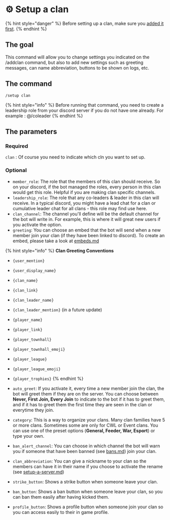 # ⚙️ Setup a clan

{% hint style="danger" %}
Before setting up a clan, make sure you [added it first](add-a-clan.md).
{% endhint %}

## The goal

This command will allow you to change settings you indicated on the /addclan command, but also to add new settings such as greeting messages, can name abbreviation, buttons to be shown on logs, etc.

## The command

`/setup clan`

{% hint style="info" %}
Before running that command, you need to create a leadership role from your discord server if you do not have one already. For example : @/coleader
{% endhint %}

## The parameters

### Required

`clan` : Of course you need to indicate which cln you want to set up.

### Optional

* `member_role`: The role that the members of this clan should receive. So on your discord, if the bot managed the roles, every person in this clan would get this role. Helpful if you are making clan specific channels.
* `leadership_role`: The role that any co-leaders & leader in this clan will receive. In a typical discord, you might have a lead chat for a clan or cumulative leader chat for all clans - this role may find use here.
* `clan_channel`: The channel you'll define will be the default channel for the bot will write in. For example, this is where it will great new users if you activate the option.
* `greeting`: You can choose an embed that the bot will send when a new member join your clan (if they have been linked to discord). To create an embed, please take a look at [embeds.md](../utility/embeds.md "mention")

{% hint style="info" %}
**Clan Greeting Conventions**

* `{user_mention}`
* `{user_display_name}`
* `{clan_name}`
* `{clan_link}`
* `{clan_leader_name}`
* `{clan_leader_mention}` (in a future update)
* `{player_name}`
* `{player_link}`
* `{player_townhall}`
* `{player_townhall_emoji}`
* `{player_league}`
* `{player_league_emoji}`
* `{player_trophies}`
{% endhint %}

* `auto_greet`: If you activate it, every time a new member join the clan, the bot will greet them if they are on the server. You can choose between **Never, First Join, Every Join** to indicate to the bot if it has to greet them, and if it has to greet them the first time they are seen in the clan or everytime they join.
* `category`: This is a way to organize your clans. Many clan families have 5 or more clans. Sometimes some are only for CWL or Event clans. You can use one of the preset options (**General, Feeder, War, Esport**) or type your own.
* `ban_alert_channel`:  You can choose in which channel the bot will warn you if someone that have been banned (see [bans.md](../clans-management/bans.md "mention")) join your clan.
* `clan_abbreviation`:  You can give a nickname to your clan so the members can have it in their name if you choose to activate the rename (see [setup-a-server.md](../server-setups/setup-a-server.md "mention"))
* `strike_button`:  Shows a strike button when someone leave your clan.
* `ban_button`:  Shows a ban button when someone leave your clan, so you can ban them easily after having kicked them.
* `profile_button`:  Shows a profile button when someone join your clan so you can access easily to their in game profile.

